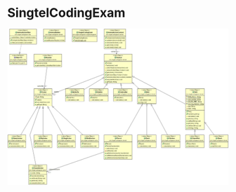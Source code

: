 # SingtelCodingExam


![alt text](https://github.com/freetest0120/SingtelCodingExam/blob/master/UML-Diagram.jpg)
